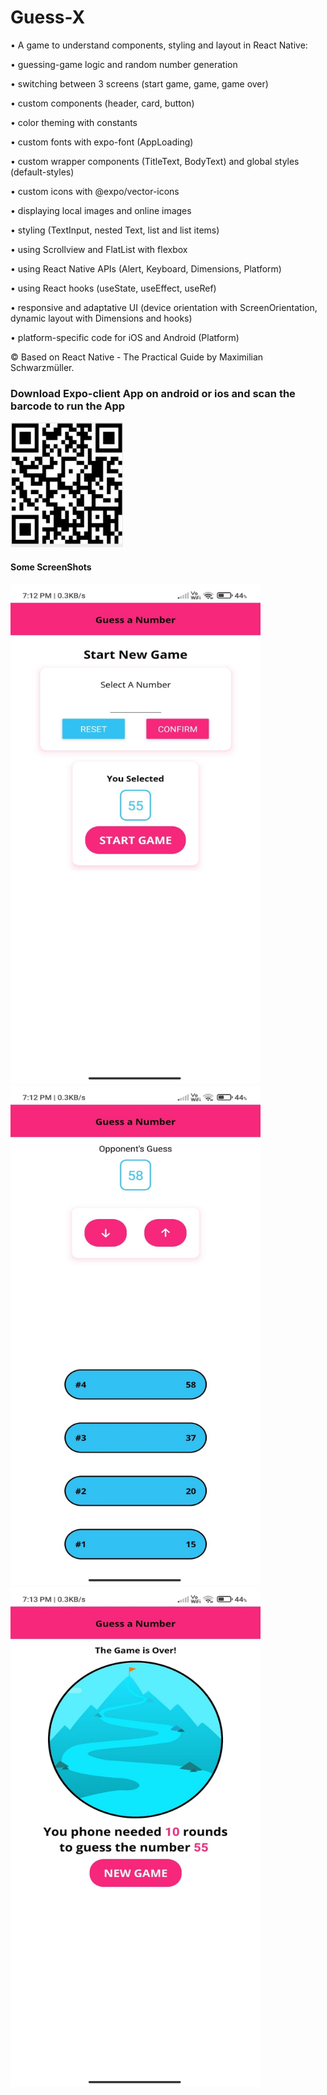 <h1>Guess-X</h1>
• A game to understand components, styling and layout in React Native:


• guessing-game logic and random number generation

• switching between 3 screens (start game, game, game over)

• custom components (header, card, button)

• color theming with constants

• custom fonts with expo-font (AppLoading)

• custom wrapper components (TitleText, BodyText) and global styles (default-styles)

• custom icons with @expo/vector-icons

• displaying local images and online images

• styling (TextInput, nested Text, list and list items)

• using Scrollview and FlatList with flexbox

• using React Native APIs (Alert, Keyboard, Dimensions, Platform)

• using React hooks (useState, useEffect, useRef)

• responsive and adaptative UI (device orientation with ScreenOrientation, dynamic layout with Dimensions and hooks)

• platform-specific code for iOS and Android (Platform)

© Based on React Native - The Practical Guide by Maximilian Schwarzmüller.

<h3>Download Expo-client App on android or ios and scan the barcode to run the App</h3>
<img src="screenshot1.PNG" width="180" height="200"/>
<h4>Some ScreenShots</h4>
<img src="screenshot2.jpeg" width="400" height="800"/>
<img src="screenshot3.jpeg" width="400" height="800"/>
<img src="screenshot4.jpeg" width="400" height="800"/>


